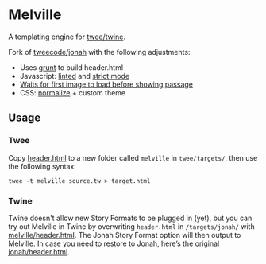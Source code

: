 # Melville

A templating engine for [twee/twine](http://gimcrackd.com/etc/src/).

Fork of [tweecode/jonah](https://github.com/tweecode/jonah) with the following adjustments:

* Uses [grunt](https://github.com/cowboy/grunt) to build header.html
* Javascript: [linted](http://www.jshint.com/) and [strict mode](https://developer.mozilla.org/en-US/docs/JavaScript/Reference/Functions_and_function_scope/Strict_mode)
* [Waits for first image to load before showing passage](https://github.com/monospaced/melville/blob/c6de78e1fc2613a05facb24930439b15f0f17ee2/history.js#L156)
* CSS: [normalize](http://necolas.github.com/normalize.css/) + custom theme

## Usage

### Twee

Copy [header.html](https://github.com/monospaced/melville/blob/master/header.html) to a new folder called `melville` in `twee/targets/`, then use the following syntax:

    twee -t melville source.tw > target.html

### Twine

Twine doesn't allow new Story Formats to be plugged in (yet), but you can try out Melville in Twine by overwriting `header.html` in `/targets/jonah/` with [melville/header.html](https://github.com/monospaced/melville/blob/master/header.html). The Jonah Story Format option will then output to Melville. In case you need to restore to Jonah, here’s the original [jonah/header.html](https://github.com/tweecode/jonah/blob/master/header.html).
